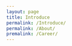```yaml
---
layout: page
title: Introduce
permalink: /Introduce/
permalink: /About/
premalink: /Career/
---
```

